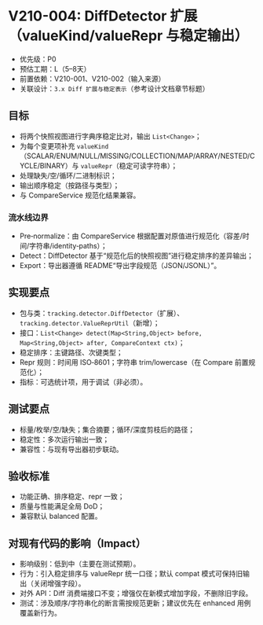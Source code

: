 # V210-004: DiffDetector 扩展（valueKind/valueRepr 与稳定输出）

- 优先级：P0  
- 预估工期：L（5–8天）  
- 前置依赖：V210-001、V210-002（输入来源）  
- 关联设计：`3.x Diff 扩展与稳定表示`（参考设计文档章节标题）

## 目标
- 将两个快照视图进行字典序稳定比对，输出 `List<Change>`；
- 为每个变更项补充 `valueKind`（SCALAR/ENUM/NULL/MISSING/COLLECTION/MAP/ARRAY/NESTED/CYCLE/BINARY）与 `valueRepr`（稳定可读字符串）；
- 处理缺失/空/循环/二进制标识；
- 输出顺序稳定（按路径与类型）；
- 与 CompareService 规范化结果兼容。

### 流水线边界
- Pre‑normalize：由 CompareService 根据配置对原值进行规范化（容差/时间/字符串/identity‑paths）；
- Detect：DiffDetector 基于“规范化后的快照视图”进行稳定排序的差异输出；
- Export：导出器遵循 README“导出字段规范（JSON/JSONL）”。

## 实现要点
- 包与类：`tracking.detector.DiffDetector`（扩展）、`tracking.detector.ValueReprUtil`（新增）；
- 接口：`List<Change> detect(Map<String,Object> before, Map<String,Object> after, CompareContext ctx)`；
- 稳定排序：主键路径、次键类型；
- Repr 规则：时间用 ISO‑8601；字符串 trim/lowercase（在 Compare 前置规范化）；
- 指标：可选统计项，用于调试（非必须）。

## 测试要点
- 标量/枚举/空/缺失；集合摘要；循环/深度剪枝后的路径；
- 稳定性：多次运行输出一致；
- 兼容性：与现有导出器初步联动。

## 验收标准
- 功能正确、排序稳定、repr 一致；
- 质量与性能满足全局 DoD；
- 兼容默认 balanced 配置。

## 对现有代码的影响（Impact）
- 影响级别：低到中（主要在测试预期）。
- 行为：引入稳定排序与 valueRepr 统一口径；默认 compat 模式可保持旧输出（关闭增强字段）。
- 对外 API：Diff 消费端接口不变；增强仅在新模式增加字段，不删除旧字段。
- 测试：涉及顺序/字符串化的断言需按规范更新；建议优先在 enhanced 用例覆盖新行为。
